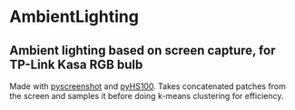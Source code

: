 # AmbientLighting
Ambient lighting based on screen capture, for TP-Link Kasa RGB bulb
---
Made with [pyscreenshot](https://pypi.org/project/pyscreenshot/) and [pyHS100](https://github.com/GadgetReactor/pyHS100).
Takes concatenated patches from the screen and samples it before doing k-means clustering for efficiency.
